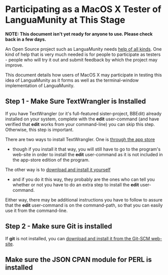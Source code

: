 # Participating as a MacOS X Tester of LanguaMunity at This Stage
__NOTE: This document isn't yet ready for anyone to use.
Please check back in a few days.__

An Open Source project such as LanguaMunity needs [help of all kinds](thanks.md).
One kind of help that is very much needed is for people to participate
as testers - people who will try it out and submit feedback by which
the project may improve.

This document details how users of MacOS X may participate in testing
this idea of LanguaMunity as it forms as well as the terminal-window implementation
of LanguaMunity.

## Step 1 - Make Sure TextWrangler is Installed
If you have TextWrangler \(or it's full-featured
sister-project, BBEdit\) already installed on your
system, complete with the __edit__ user-command
\(and have verified that __edit__ works from your
command-line\)
you can skip this step.
Otherwise, this step is important.

There are two ways to install TextWrangler.
One is [through the app store](https://itunes.apple.com/us/app/textwrangler/id404010395?mt=12)
- though if you install it that way, you will still have to go to the program's
web-site in order to install the __edit__ user-command as it is not included
in the app-store edition of the program.

The other way is to
[download and install it yourself](http://www.barebones.com/support/textwrangler/updates.html)
- and if you do it this way, they probably are the ones who can tell you whether
or not you have to do an extra step to install the __edit__ user-command.

Either way, there may be additional instructions you have to follow to assure
that the __edit__ user-command is on the command-path, so that you can easily
use it from the command-line.

## Step 2 - Make sure Git is installed
If __git__ is not installed, you can
[download and install it from the Git-SCM web-site](https://git-scm.com/download/mac).

## Make sure the JSON CPAN module for PERL is installed
